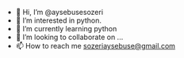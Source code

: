 - 👋 Hi, I’m @aysebusesozeri
- 👀 I’m interested in python.
- 🌱 I’m currently learning python
- 💞️ I’m looking to collaborate on ...
- 📫 How to reach me sozeriaysebuse@gmail.com

<!---
aysebusesozeri/aysebusesozeri is a ✨ special ✨ repository because its `README.md` (this file) appears on your GitHub profile.
You can click the Preview link to take a look at your changes.
--->
